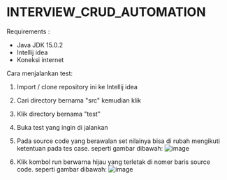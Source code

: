 # INTERVIEW_CRUD_AUTOMATION

Requirements : 
  * Java JDK 15.0.2
  * Intellij idea
  * Koneksi internet



Cara menjalankan test:
  1. Import / clone repository ini ke Intellij idea
  2. Cari directory bernama "src" kemudian klik
  3. Klik directory bernama "test"
  4. Buka test yang ingin di jalankan 
  5. Pada source code yang berawalan set nilainya bisa di rubah mengikuti ketentuan pada tes case. seperti gambar dibawah:
  ![image](https://github.com/wikuyn/INTERVIEW_CRUD_AUTOMATION/assets/53558289/fab3ac8a-ff48-4e9d-a559-e7184b909eb1)

  7. Klik kombol run berwarna hijau yang terletak di nomer baris source code. seperti gambar dibawah:
  ![image](https://github.com/wikuyn/INTERVIEW_CRUD_AUTOMATION/assets/53558289/663f2633-a79e-4372-b954-ed36e49e92b6)

